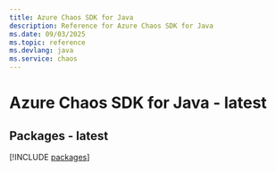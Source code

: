 ```yaml
---
title: Azure Chaos SDK for Java
description: Reference for Azure Chaos SDK for Java
ms.date: 09/03/2025
ms.topic: reference
ms.devlang: java
ms.service: chaos
---
```

# Azure Chaos SDK for Java - latest
## Packages - latest
[!INCLUDE [packages](chaos-index.md)]
